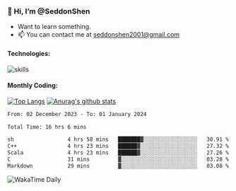 ### 👋 Hi, I’m @SeddonShen
- Want to learn something.
- 📫 You can contact me at seddonshen2001@gmail.com

#### Technologies:

![skills](https://skillicons.dev/icons?i=scala,js,html,css,bootstrap,jquery,c,cpp,cloudflare,django,docker,flask,git,github,githubactions,linux,latex,mysql,nodejs,ps,php,pr,py,raspberrypi,redis,unreal,v,vscode,vue,bash)

#### Monthly Coding:
[![Top Langs](https://github-readme-stats.vercel.app/api/top-langs?username=seddonshen&show_icons=true&locale=en&layout=compact&hide=html&langs_count=8)](https://github.com/SeddonShen/)
[![Anurag's github stats](https://github-readme-stats.vercel.app/api?username=SeddonShen&count_private=true&show_icons=true)](https://github.com/anuraghazra/github-readme-stats)
<!--START_SECTION:waka-->

```txt
From: 02 December 2023 - To: 01 January 2024

Total Time: 16 hrs 6 mins

sh                 4 hrs 58 mins   ███████▓░░░░░░░░░░░░░░░░░   30.91 %
C++                4 hrs 23 mins   ██████▓░░░░░░░░░░░░░░░░░░   27.32 %
Scala              4 hrs 23 mins   ██████▓░░░░░░░░░░░░░░░░░░   27.26 %
C                  31 mins         ▓░░░░░░░░░░░░░░░░░░░░░░░░   03.28 %
Markdown           29 mins         ▓░░░░░░░░░░░░░░░░░░░░░░░░   03.08 %
```

<!--END_SECTION:waka-->

![WakaTime Daily](https://wakatime.com/share/@seddon2001/61a7e342-5f12-4fea-bf92-1fac161e97d6.svg)
<!---
SeddonShen/SeddonShen is a ✨ special ✨ repository because its `README.md` (this file) appears on your GitHub profile.
You can click the Preview link to take a look at your changes.
--->

